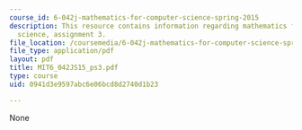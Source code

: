 ```yaml
---
course_id: 6-042j-mathematics-for-computer-science-spring-2015
description: This resource contains information regarding mathematics for computer
  science, assignment 3.
file_location: /coursemedia/6-042j-mathematics-for-computer-science-spring-2015/0941d3e9597abc6e06bcd8d2740d1b23_MIT6_042JS15_ps3.pdf
file_type: application/pdf
layout: pdf
title: MIT6_042JS15_ps3.pdf
type: course
uid: 0941d3e9597abc6e06bcd8d2740d1b23

---
```

None